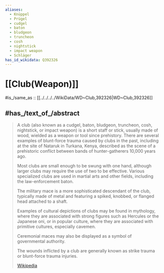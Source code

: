 ```yaml
---
aliases:
  - Knüppel
  - Prügel
  - cudgel
  - baton
  - bludgeon
  - truncheon
  - cosh
  - nightstick
  - impact weapon
  - Schläger
has_id_wikidata: Q392326
---
```


# [[Club(Weapon)]] 

#is_/same_as :: [[../../../../WikiData/WD~Club,392326|WD~Club,392326]] 

## #has_/text_of_/abstract 

> A club (also known as a cudgel, baton, bludgeon, truncheon, cosh, nightstick, or impact weapon) 
> is a short staff or stick, usually made of wood, wielded as a weapon or tool since prehistory. 
> There are several examples of blunt-force trauma caused by clubs in the past, 
> including at the site of Nataruk in Turkana, Kenya, 
> described as the scene of a prehistoric conflict between bands of hunter-gatherers 10,000 years ago.
>
> Most clubs are small enough to be swung with one hand, 
> although larger clubs may require the use of two to be effective. 
> Various specialized clubs are used in martial arts and other fields, 
> including the law-enforcement baton. 
> 
> The military mace is a more sophisticated descendant of the club, 
> typically made of metal and featuring a spiked, knobbed, or flanged head attached to a shaft.
>
> Examples of cultural depictions of clubs may be found in mythology, 
> where they are associated with strong figures such as Hercules or the Japanese oni, 
> or in popular culture, where they are associated with primitive cultures, especially cavemen. 
> 
> Ceremonial maces may also be displayed as a symbol of governmental authority.
>
> The wounds inflicted by a club are generally known as strike trauma or blunt-force trauma injuries.
>
> [Wikipedia](https://en.wikipedia.org/wiki/Club%20(weapon)) 

